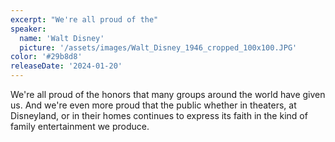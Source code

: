 ```yaml
---
excerpt: "We're all proud of the"
speaker:
  name: 'Walt Disney'
  picture: '/assets/images/Walt_Disney_1946_cropped_100x100.JPG'
color: '#29b8d8'
releaseDate: '2024-01-20'
---
```

We're all proud of the honors that many groups around the world have given us. And we're even more proud that the public whether in theaters, at Disneyland, or in their homes continues to express its faith in the kind of family entertainment we produce.